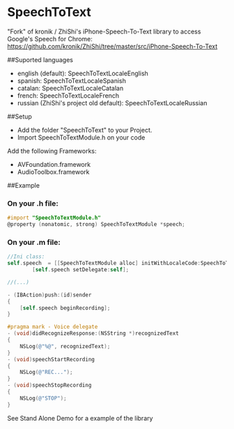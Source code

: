 SpeechToText
============

"Fork" of kronik / ZhiShi's iPhone-Speech-To-Text library to access Google's Speech for Chrome: https://github.com/kronik/ZhiShi/tree/master/src/iPhone-Speech-To-Text 

##Suported languages
* english (default): SpeechToTextLocaleEnglish
* spanish: SpeechToTextLocaleSpanish
* catalan: SpeechToTextLocaleCatalan
* french: SpeechToTextLocaleFrench
* russian (ZhiShi's project old default): SpeechToTextLocaleRussian

##Setup
* Add the folder "SpeechToText" to your Project.
* Import SpeechToTextModule.h on your code

Add the following Frameworks:
* AVFoundation.framework
* AudioToolbox.framework

##Example

### On your .h file:
```objective-c
#import "SpeechToTextModule.h"
@property (nonatomic, strong) SpeechToTextModule *speech;
```

### On your .m file:
```objective-c
//Ini class:
self.speech  = [[SpeechToTextModule alloc] initWithLocaleCode:SpeechToTextLocaleSpanish];
        [self.speech setDelegate:self];

//(...)

- (IBAction)push:(id)sender
{
    [self.speech beginRecording];
}

#pragma mark - Voice delegate
- (void)didRecognizeResponse:(NSString *)recognizedText
{
    NSLog(@"%@", recognizedText);
}
- (void)speechStartRecording
{
    NSLog(@"REC...");
}
- (void)speechStopRecording
{
    NSLog(@"STOP");
}
```

See Stand Alone Demo for a example of the library